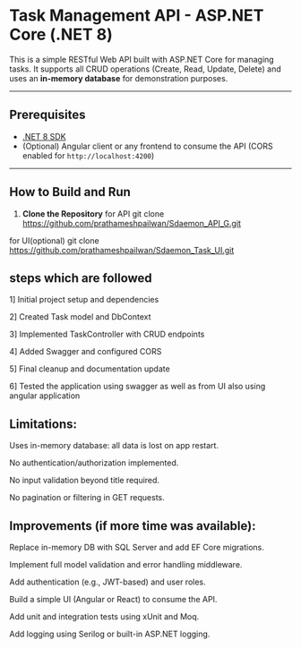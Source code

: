 #  Task Management API - ASP.NET Core (.NET 8)

This is a simple RESTful Web API built with ASP.NET Core for managing tasks. It supports all CRUD operations (Create, Read, Update, Delete) and uses an **in-memory database** for demonstration purposes.

---

##  Prerequisites

- [.NET 8 SDK](https://dotnet.microsoft.com/en-us/download/dotnet/8.0)
- (Optional) Angular client or any frontend to consume the API (CORS enabled for `http://localhost:4200`)

---

##  How to Build and Run

1. **Clone the Repository**
 for API   git clone https://github.com/prathameshpailwan/Sdaemon_API_G.git

 for UI(optional)   git clone https://github.com/prathameshpailwan/Sdaemon_Task_UI.git
   

## steps which are followed
1] Initial project setup and dependencies

2] Created Task model and DbContext

3] Implemented TaskController with CRUD endpoints

4] Added Swagger and configured CORS

5] Final cleanup and documentation update

6] Tested the application using swagger as well as from UI also using angular application 



## Limitations:

Uses in-memory database: all data is lost on app restart.

No authentication/authorization implemented.

No input validation beyond title required.

No pagination or filtering in GET requests.

## Improvements (if more time was available):

Replace in-memory DB with SQL Server and add EF Core migrations.

Implement full model validation and error handling middleware.

Add authentication (e.g., JWT-based) and user roles.

Build a simple UI (Angular or React) to consume the API.

Add unit and integration tests using xUnit and Moq.

Add logging using Serilog or built-in ASP.NET logging.